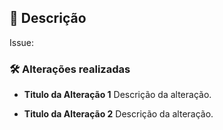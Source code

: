 ## :memo: Descrição

Issue:  

### :hammer_and_wrench: Alterações realizadas

* **Titulo da Alteração 1**
  Descrição da alteração.

* **Titulo da Alteração 2**
  Descrição da alteração.
